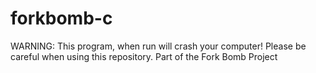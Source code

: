 # forkbomb-c
WARNING: This program, when run will crash your computer! Please be careful when using this repository.
Part of the Fork Bomb Project
